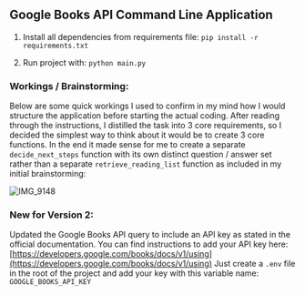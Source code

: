 ## Google Books API Command Line Application

1. Install all dependencies from requirements file: `pip install -r requirements.txt`

2. Run project with: `python main.py`

### Workings / Brainstorming:

Below are some quick workings I used to confirm in my mind how I would structure the application before starting the actual coding.
After reading through the instructions, I distilled the task into 3 core requirements, so I decided the simplest way to think about it would be to create 3 core functions.
In the end it made sense for me to create a separate `decide_next_steps` function with its own distinct question / answer set rather than a separate `retrieve_reading_list` function as included in my initial brainstorming:

![IMG_9148](https://user-images.githubusercontent.com/4712052/208736594-722d474b-19d2-463a-bb71-a64483b72a15.jpg)

### New for Version 2:

Updated the Google Books API query to include an API key as stated in the official documentation. You can find instructions to add your API key here: [https://developers.google.com/books/docs/v1/using](https://developers.google.com/books/docs/v1/using)
Just create a `.env` file in the root of the project and add your key with this variable name: `GOOGLE_BOOKS_API_KEY`
